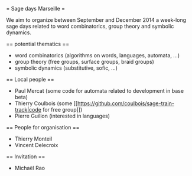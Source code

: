 = Sage days Marseille =

We aim to organize between September and December 2014 a week-long sage days related to word combinatorics, group theory and symbolic dynamics.

== potential thematics ==

 * word combinatorics (algorithms on words, languages, automata, ...)
 * group theory (free groups, surface groups, braid groups)
 * symbolic dynamics (substitutive, sofic, ...)

== Local people ==

 * Paul Mercat (some code for automata related to development in base beta)
 * Thierry Coulbois (some [[https://github.com/coulbois/sage-train-track|code for free group]])
 * Pierre Guillon (interested in languages)

== People for organisation ==

 * Thierry Monteil
 * Vincent Delecroix

== Invitation ==

 * Michaël Rao
